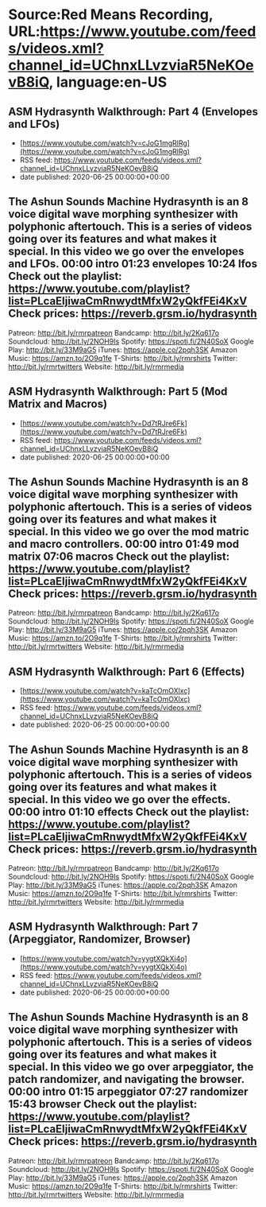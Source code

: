 # Source:Red Means Recording, URL:https://www.youtube.com/feeds/videos.xml?channel_id=UChnxLLvzviaR5NeKOevB8iQ, language:en-US

## ASM Hydrasynth Walkthrough: Part 4 (Envelopes and LFOs)
 - [https://www.youtube.com/watch?v=cJoG1mgRlRg](https://www.youtube.com/watch?v=cJoG1mgRlRg)
 - RSS feed: https://www.youtube.com/feeds/videos.xml?channel_id=UChnxLLvzviaR5NeKOevB8iQ
 - date published: 2020-06-25 00:00:00+00:00

The Ashun Sounds Machine Hydrasynth is an 8 voice digital wave morphing synthesizer with polyphonic aftertouch. This is a series of videos going over its features and what makes it special. 
In this video we go over the envelopes and LFOs.
00:00 intro
01:23 envelopes
10:24 lfos
Check out the playlist: https://www.youtube.com/playlist?list=PLcaEIjiwaCmRnwydtMfxW2yQkfFEi4KxV
Check prices: https://reverb.grsm.io/hydrasynth
------------------------------------
Patreon: http://bit.ly/rmrpatreon
Bandcamp: http://bit.ly/2Kq617o
Soundcloud: http://bit.ly/2NOH9Is
Spotify: https://spoti.fi/2N40SoX
Google Play: http://bit.ly/33M9aG5
iTunes: https://apple.co/2pqh3SK
Amazon Music: https://amzn.to/2O9q1fe
T-Shirts: http://bit.ly/rmrshirts
Twitter: http://bit.ly/rmrtwitters
Website: http://bit.ly/rmrmedia

## ASM Hydrasynth Walkthrough: Part 5 (Mod Matrix and Macros)
 - [https://www.youtube.com/watch?v=Dd7tRJre6Fk](https://www.youtube.com/watch?v=Dd7tRJre6Fk)
 - RSS feed: https://www.youtube.com/feeds/videos.xml?channel_id=UChnxLLvzviaR5NeKOevB8iQ
 - date published: 2020-06-25 00:00:00+00:00

The Ashun Sounds Machine Hydrasynth is an 8 voice digital wave morphing synthesizer with polyphonic aftertouch. This is a series of videos going over its features and what makes it special. 
In this video we go over the mod matric and macro controllers. 
00:00 intro
01:49 mod matrix
07:06 macros
Check out the playlist: https://www.youtube.com/playlist?list=PLcaEIjiwaCmRnwydtMfxW2yQkfFEi4KxV
Check prices: https://reverb.grsm.io/hydrasynth
------------------------------------
Patreon: http://bit.ly/rmrpatreon
Bandcamp: http://bit.ly/2Kq617o
Soundcloud: http://bit.ly/2NOH9Is
Spotify: https://spoti.fi/2N40SoX
Google Play: http://bit.ly/33M9aG5
iTunes: https://apple.co/2pqh3SK
Amazon Music: https://amzn.to/2O9q1fe
T-Shirts: http://bit.ly/rmrshirts
Twitter: http://bit.ly/rmrtwitters
Website: http://bit.ly/rmrmedia

## ASM Hydrasynth Walkthrough: Part 6 (Effects)
 - [https://www.youtube.com/watch?v=kaTcOmOXlxc](https://www.youtube.com/watch?v=kaTcOmOXlxc)
 - RSS feed: https://www.youtube.com/feeds/videos.xml?channel_id=UChnxLLvzviaR5NeKOevB8iQ
 - date published: 2020-06-25 00:00:00+00:00

The Ashun Sounds Machine Hydrasynth is an 8 voice digital wave morphing synthesizer with polyphonic aftertouch. This is a series of videos going over its features and what makes it special. 
In this video we go over the effects.
00:00 intro
01:10 effects
Check out the playlist: https://www.youtube.com/playlist?list=PLcaEIjiwaCmRnwydtMfxW2yQkfFEi4KxV
Check prices: https://reverb.grsm.io/hydrasynth
------------------------------------
Patreon: http://bit.ly/rmrpatreon
Bandcamp: http://bit.ly/2Kq617o
Soundcloud: http://bit.ly/2NOH9Is
Spotify: https://spoti.fi/2N40SoX
Google Play: http://bit.ly/33M9aG5
iTunes: https://apple.co/2pqh3SK
Amazon Music: https://amzn.to/2O9q1fe
T-Shirts: http://bit.ly/rmrshirts
Twitter: http://bit.ly/rmrtwitters
Website: http://bit.ly/rmrmedia

## ASM Hydrasynth Walkthrough: Part 7 (Arpeggiator, Randomizer, Browser)
 - [https://www.youtube.com/watch?v=yygtXQkXi4o](https://www.youtube.com/watch?v=yygtXQkXi4o)
 - RSS feed: https://www.youtube.com/feeds/videos.xml?channel_id=UChnxLLvzviaR5NeKOevB8iQ
 - date published: 2020-06-25 00:00:00+00:00

The Ashun Sounds Machine Hydrasynth is an 8 voice digital wave morphing synthesizer with polyphonic aftertouch. This is a series of videos going over its features and what makes it special. 
In this video we go over arpeggiator, the patch randomizer, and navigating the browser.
00:00 intro
01:15 arpeggiator
07:27 randomizer
15:43 browser
Check out the playlist: https://www.youtube.com/playlist?list=PLcaEIjiwaCmRnwydtMfxW2yQkfFEi4KxV
Check prices: https://reverb.grsm.io/hydrasynth
------------------------------------
Patreon: http://bit.ly/rmrpatreon
Bandcamp: http://bit.ly/2Kq617o
Soundcloud: http://bit.ly/2NOH9Is
Spotify: https://spoti.fi/2N40SoX
Google Play: http://bit.ly/33M9aG5
iTunes: https://apple.co/2pqh3SK
Amazon Music: https://amzn.to/2O9q1fe
T-Shirts: http://bit.ly/rmrshirts
Twitter: http://bit.ly/rmrtwitters
Website: http://bit.ly/rmrmedia

